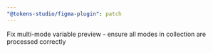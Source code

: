 ```yaml
---
"@tokens-studio/figma-plugin": patch
---
```


Fix multi-mode variable preview - ensure all modes in collection are processed correctly

